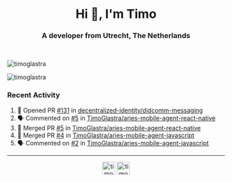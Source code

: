 <h1 align="center">Hi 👋, I'm Timo</h1>
<h3 align="center">A developer from Utrecht, The Netherlands</h3>
<br/>
<!-- https://github.com/rahuldkjain/github-profile-readme-generator --!>

<p align="left"><img src="https://github-readme-stats.vercel.app/api?username=timoglastra&show_icons=true&count_private=true&" alt="timoglastra" /></p>

<!--
Github language stats
<p align="left"><img src="https://github-readme-stats.vercel.app/api/top-langs/?username=timoglastra&layout=compact" alt="timoglastra" /><p>
-->

<!-- Codestats language stats -->
<p align="left"><img src="https://codestats-readme.vercel.app/api/top-langs/?username=timoglastra&layout=compact&language_count=12" alt="timoglastra" /><p>  
  
<h3>Recent Activity</h3>

<!--START_SECTION:activity-->
1. 💪 Opened PR [#131](https://github.com/decentralized-identity/didcomm-messaging/pull/131) in [decentralized-identity/didcomm-messaging](https://github.com/decentralized-identity/didcomm-messaging)
2. 🗣 Commented on [#5](https://github.com/TimoGlastra/aries-mobile-agent-react-native/issues/5) in [TimoGlastra/aries-mobile-agent-react-native](https://github.com/TimoGlastra/aries-mobile-agent-react-native)
3. 🎉 Merged PR [#5](https://github.com/TimoGlastra/aries-mobile-agent-react-native/pull/5) in [TimoGlastra/aries-mobile-agent-react-native](https://github.com/TimoGlastra/aries-mobile-agent-react-native)
4. 🎉 Merged PR [#4](https://github.com/TimoGlastra/aries-mobile-agent-javascript/pull/4) in [TimoGlastra/aries-mobile-agent-javascript](https://github.com/TimoGlastra/aries-mobile-agent-javascript)
5. 🗣 Commented on [#2](https://github.com/TimoGlastra/aries-mobile-agent-javascript/issues/2) in [TimoGlastra/aries-mobile-agent-javascript](https://github.com/TimoGlastra/aries-mobile-agent-javascript)
<!--END_SECTION:activity-->

---

<p align="center">
<a href="https://twitter.com/timoglastra" target="blank"><img align="center" src="https://cdn.jsdelivr.net/npm/simple-icons@3.0.1/icons/twitter.svg" alt="timoglastra" height="30" width="30" /></a>
<a href="https://linkedin.com/in/timoglastra" target="blank"><img align="center" src="https://cdn.jsdelivr.net/npm/simple-icons@3.0.1/icons/linkedin.svg" alt="timoglastra" height="30" width="30" /></a>
</p>



